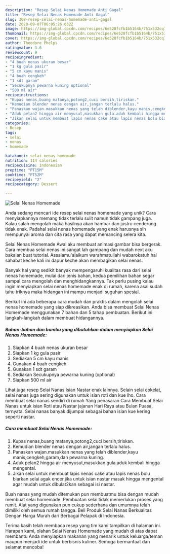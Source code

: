 ```yaml
---
description: "Resep Selai Nenas Homemade Anti Gagal"
title: "Resep Selai Nenas Homemade Anti Gagal"
slug: 368-resep-selai-nenas-homemade-anti-gagal
date: 2020-09-07T06:05:26.632Z
image: https://img-global.cpcdn.com/recipes/6e528fcfb1b5164b/751x532cq70/selai-nenas-homemade-foto-resep-utama.jpg
thumbnail: https://img-global.cpcdn.com/recipes/6e528fcfb1b5164b/751x532cq70/selai-nenas-homemade-foto-resep-utama.jpg
cover: https://img-global.cpcdn.com/recipes/6e528fcfb1b5164b/751x532cq70/selai-nenas-homemade-foto-resep-utama.jpg
author: Theodore Phelps
ratingvalue: 3.6
reviewcount: 9
recipeingredient:
- "4 buah nenas ukuran besar"
- "1 kg gula pasir"
- "5 cm kayu manis"
- "4 buah cengkeh"
- "1 sdt garam"
- "Secukupnya pewarna kuning optional"
- "500 ml air"
recipeinstructions:
- "Kupas nenas,buang matanya,potong2,cuci bersih,tiriskan."
- "Kemudian blender nenas dengan air,jangan terlalu halus."
- "Panaskan wajan.masukkan nenas yang telah diblender,kayu manis,cengkeh,garam,dan pewarna kuning."
- "Aduk pelan2 hingga air menyusut,masukkan gula.aduk kembali hingga mengental."
- "Jikan selai untuk membuat lapis nenas cake atau lapis nenas bolu biarkan selai agak encer.jika untuk isian nastar masak hingga mengental agar mudah untuk dibulat2kan sebagai isi nastar."
categories:
- Resep
tags:
- selai
- nenas
- homemade

katakunci: selai nenas homemade 
nutrition: 114 calories
recipecuisine: Indonesian
preptime: "PT15M"
cooktime: "PT52M"
recipeyield: "2"
recipecategory: Dessert

---
```



![Selai Nenas Homemade](https://img-global.cpcdn.com/recipes/6e528fcfb1b5164b/751x532cq70/selai-nenas-homemade-foto-resep-utama.jpg)

Anda sedang mencari ide resep selai nenas homemade yang unik? Cara menyiapkannya memang tidak terlalu sulit namun tidak gampang juga. Kalau salah mengolah maka hasilnya akan hambar dan justru cenderung tidak enak. Padahal selai nenas homemade yang enak harusnya sih mempunyai aroma dan cita rasa yang dapat memancing selera kita.

Selai Nenas Homemade Awal aku membuat animasi gambar bisa bergerak. Cara membua selai nenas ini sangat lah gampang dan mudah next aku bakalan buat tutorial. Assalamu&#39;alaikum warahmatullahi wabarokatuh hai sahabat keche kali ini dapur keche akan membagikan selai nenas.

Banyak hal yang sedikit banyak mempengaruhi kualitas rasa dari selai nenas homemade, mulai dari jenis bahan, kedua pemilihan bahan segar sampai cara mengolah dan menghidangkannya. Tak perlu pusing kalau ingin menyiapkan selai nenas homemade enak di rumah, karena asal sudah tahu triknya maka hidangan ini mampu menjadi suguhan spesial.


Berikut ini ada beberapa cara mudah dan praktis dalam mengolah selai nenas homemade yang siap dikreasikan. Anda bisa membuat Selai Nenas Homemade menggunakan 7 bahan dan 5 tahap pembuatan. Berikut ini langkah-langkah dalam membuat hidangannya.

<!--inarticleads1-->

##### Bahan-bahan dan bumbu yang dibutuhkan dalam menyiapkan Selai Nenas Homemade:

1. Siapkan 4 buah nenas ukuran besar
1. Siapkan 1 kg gula pasir
1. Sediakan 5 cm kayu manis
1. Gunakan 4 buah cengkeh
1. Gunakan 1 sdt garam
1. Sediakan Secukupnya pewarna kuning (optional)
1. Siapkan 500 ml air


Lihat juga resep Selai Nanas Isian Nastar enak lainnya. Selain selai cokelat, selai nanas juga sering digunakan untuk isian roti dan kue lho. Cara membuat selai nanas sendiri di rumah Yang penasaran Cara Membuat Selai Nanas untuk isian Roti atau Nastar jajanan Hari Raya atau Bulan Puasa, ternyata. Selai nanas banyak dijumpai sebagai bahan isian kue kering seperti nastar. 

<!--inarticleads2-->

##### Cara membuat Selai Nenas Homemade:

1. Kupas nenas,buang matanya,potong2,cuci bersih,tiriskan.
1. Kemudian blender nenas dengan air,jangan terlalu halus.
1. Panaskan wajan.masukkan nenas yang telah diblender,kayu manis,cengkeh,garam,dan pewarna kuning.
1. Aduk pelan2 hingga air menyusut,masukkan gula.aduk kembali hingga mengental.
1. Jikan selai untuk membuat lapis nenas cake atau lapis nenas bolu biarkan selai agak encer.jika untuk isian nastar masak hingga mengental agar mudah untuk dibulat2kan sebagai isi nastar.


Buah nanas yang mudah ditemukan pun membuatmu bisa dengan mudah membuat selai homemade. Pembuatan selai tidak memerlukan proses yang rumit. Alat yang digunakan pun cukup sederhana dan umumnya telah dimiliki oleh semua rumah tangga. Beli Produk Selai Nanas Berkualitas Dengan Harga Murah dari Berbagai Pelapak di Indonesia. 

Terima kasih telah membaca resep yang tim kami tampilkan di halaman ini. Harapan kami, olahan Selai Nenas Homemade yang mudah di atas dapat membantu Anda menyiapkan makanan yang menarik untuk keluarga/teman maupun menjadi ide untuk berbisnis kuliner. Semoga bermanfaat dan selamat mencoba!
